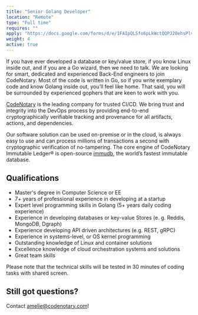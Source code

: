 ```yaml
---
title: "Senior Golang Developer"
location: "Remote" 
type: "Full time" 
requires: "" 
apply: "https://docs.google.com/forms/d/e/1FAIpQLSfo6pLkWctQQPJ20ehsPlvCwPnOITJ-5_X_uJwG3I7tstN8SA/viewform?usp=sf_link"
weight: 4
active: true
---
```


If you have ever developed a database or key/value store, if you know Linux inside out, and if you are a Go wizard, then we need to talk.
We are looking for smart, dedicated and experienced Back-End engineers to join CodeNotary. Most of the code is written in Go, so if you write exemplary code and know Golang inside out, you’ll feel like home. That said, you will be surrounded by experienced gophers that are keen to work with you.

[CodeNotary](https://codenotary.com/) is the leading company for trusted CI/CD. We bring trust and integrity into the DevOps process by providing end-to-end cryptographically verifiable tracking and provenance for all artifacts, actions, and dependencies.

Our software solution can be used on-premise or in the cloud, is always easy to use and can process millions of transactions a second with cryptographic verification of no-tampering. The core engine of CodeNotary Immutable Ledger® is open-source [immudb](https://codenotary.com/technologies/immudb/), the world’s fastest immutable database.


## Qualifications

- Master's degree in Computer Science or EE
- 7+ years of professional experience in developing at a startup
- Expert level programming skills in Golang (5+ years daily coding experience)
- Experience in developing databases or key-value Stores (e. g. Reddis, MongoDB, Dgraph)
- Experience developing API driven architectures (e.g. REST, gRPC)
- Experience in systems-level, or OS kernel programming
- Outstanding knowledge of Linux and container solutions
- Excellence knowledge of cloud orchestration systems and solutions
- Great team skills

Please note that the technical skills will be tested in 30 minutes of coding tasks with shared screen.


## Still got questions?

Contact [amelie@codenotary.com](mailto:amelie@codenotary.com?subject=[Hiring][Senior-Golang-Engineer])!
